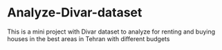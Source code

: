 # Analyze-Divar-dataset
 This is a mini project with Divar dataset to analyze for renting and buying houses in the best areas in Tehran with different budgets
